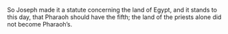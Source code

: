 So Joseph made it a statute concerning the land of Egypt, and it stands to this day, that Pharaoh should have the fifth; the land of the priests alone did not become Pharaoh’s.
